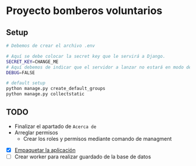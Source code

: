 # Proyecto bomberos voluntarios

## Setup

```bash
# Debemos de crear el archivo .env

# Aquí se debe colocar la secret key que le servirá a Django.
SECRET_KEY=CHANGE_ME
# Aquí debemos de indicar que el servidor a lanzar no estará en modo de desarrollo.
DEBUG=FALSE
```

```bash
# default setup
python manage.py create_default_groups
python manage.py collectstatic
```

## TODO
- Finalizar el apartado de `Acerca de`
- Arreglar permisos
  - Crear los roles y permisos mediante comando de managment
- [X] [Empaquetar la aplicación](https://testdriven.io/blog/dockerizing-django-with-postgres-gunicorn-and-nginx/)
- [ ] Crear worker para realizar guardado de la base de datos
